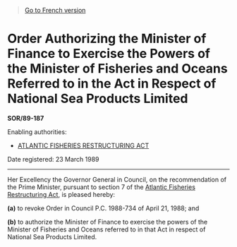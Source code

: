 > [Go to French version](/fr/Règlements/Décrets,%20ordonnances%20et%20règlements%20statutaires/89/187.md)

# Order Authorizing the Minister of Finance to Exercise the Powers of the Minister of Fisheries and Oceans Referred to in the Act in Respect of National Sea Products Limited

**SOR/89-187**

Enabling authorities: 
- [ATLANTIC FISHERIES RESTRUCTURING ACT](/en/Acts/Revised%20Statutes%20of%20Canada/A/A-14.md)

Date registered: 23 March 1989

----------

Her Excellency the Governor General in Council, on the recommendation of the Prime Minister, pursuant to section 7 of the [Atlantic Fisheries Restructuring Act](/en/Acts/Revised%20Statutes%20of%20Canada/A/A-14.md), is pleased hereby:

**(a)** to revoke Order in Council P.C. 1988-734 of April 21, 1988; and

**(b)** to authorize the Minister of Finance to exercise the powers of the Minister of Fisheries and Oceans referred to in that Act in respect of National Sea Products Limited.


